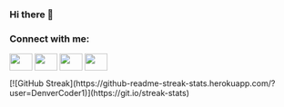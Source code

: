 ### Hi there 👋

<!--
**mezdourcheima/mezdourcheima** is a ✨ _special_ ✨ repository because its `README.md` (this file) appears on your GitHub profile.

Here are some ideas to get you started:

- 🔭 I’m currently working on ... something 
- 🌱 I’m currently learning ...
- 👯 I’m looking to collaborate on ...
- 🤔 I’m looking for help with ...
- 💬 Ask me about ...
- 📫 How to reach me: ...
- 😄 Pronouns: ...
- ⚡ Fun fact: ...
-->
 
<h3 align="left">Connect with me: </h3>
<p align="left">
<a href="https://twitter.com/Cheima_Mezdour" target="blank"><img align="center" src="https://cdn.jsdelivr.net/npm/simple-icons@3.0.1/icons/twitter.svg" alt="" height="30" width="40" /></a>
<a href="https://www.linkedin.com/in/cheima-mezdour-08240a1bb/" target="blank"><img align="center" src="https://cdn.jsdelivr.net/npm/simple-icons@3.0.1/icons/linkedin.svg" alt="" height="30" width="40" /></a>
<a href="https://medium.com/@cheimamezdour" target="blank"><img align="center" src="https://cdn.jsdelivr.net/npm/simple-icons@3.0.1/icons/meduim.svg" alt="" height="30" width="40" /></a>
<a href="https://www.behance.net/cheimamezdour" target="blank"><img align="center" src="https://cdn.jsdelivr.net/npm/simple-icons@3.0.1/icons/behance.svg" alt="" height="30" width="40" /></a>
</p>
[![GitHub Streak](https://github-readme-streak-stats.herokuapp.com/?user=DenverCoder1)](https://git.io/streak-stats)

